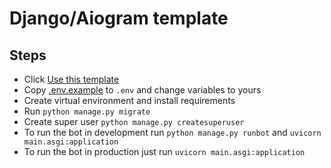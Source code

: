 # Django/Aiogram template

## Steps

- Click [Use this template](https://github.com/malikovss/django-aiogram/generate)
- Copy [.env.example](.env.example) to `.env` and change variables to yours
- Create virtual environment and install requirements
- Run `python manage.py migrate`
- Create super user `python manage.py createsuperuser`
- To run the bot in development run `python manage.py runbot` and `uvicorn main.asgi:application`
- To run the bot in production just run `uvicorn main.asgi:application`